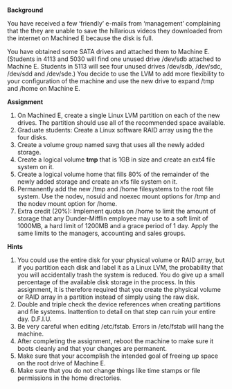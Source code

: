**Background**

You have received a few ‘friendly’ e-mails from ‘management’ complaining that the they are unable to save the hillarious videos they downloaded from the internet on Machined E because the disk is full.

You have obtained some SATA drives and attached them to Machine E. (Students in 4113 and 5030 will find one unused drive /dev/sdb attached to Machine E. Students in 5113 will see four unused drives /dev/sdb, /dev/sdc, /dev/sdd and /dev/sde.) You decide to use the LVM to add more flexibility to your configuration of the machine and use the new drive to expand /tmp and /home on Machine E.

**Assignment**

1.  On Machined E, create a single Linux LVM partition on each of the
    new drives. The partition should use all of the recommended space
    available.
2.  Graduate students: Create a Linux software RAID array using the the
    four disks.
3.  Create a volume group named savg that uses all the newly added
    storage.
4.  Create a logical volume **tmp** that is 1GB in size and create an ext4
    file system on it.
5.  Create a logical volume home that fills 80% of the remainder of the
    newly added storage and create an xfs file system on it.
6.  Permanently add the new /tmp and /home filesystems to the root file
    system. Use the nodev, nosuid and noexec mount options for /tmp and
    the nodev mount option for /home.
7.  Extra credit (20%): Implement quotas on /home to limit the amount
    of storage that any Dunder-Mifflin employee may use to a soft limit
    of 1000MB, a hard limit of 1200MB and a grace period of 1 day.
    Apply the same limits to the managers, accounting and sales groups.

**Hints**

1.  You could use the entire disk for your physical volume or RAID array, but if you partition each disk and label it as a Linux LVM, the probability that you will accidentally trash the system is reduced. You do give up a small percentage of the available disk storage in the process. In this assignment, it is therefore required that you create the physical volume or RAID array in a partition instead of simply using the raw disk.
2.  Double and triple check the device references when creating
    partitions and file systems. Inattention to detail on that step can
    ruin your entire day. D.F.I.U.
3.  Be very careful when editing /etc/fstab. Errors in /etc/fstab will
    hang the machine.
4.  After completing the assignment, reboot the machine to make sure it boots cleanly and that your changes are permanent.
5.  Make sure that your accomplish the intended goal of freeing up space
    on the root drive of Machine E.
6.  Make sure that you do not change things like time stamps or file
    permissions in the home directories.
